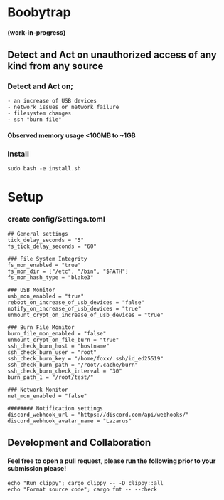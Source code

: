 # Boobytrap
#### (work-in-progress)
## Detect and Act on unauthorized access of any kind from any source

### Detect and Act on;
    - an increase of USB devices
    - network issues or network failure
    - filesystem changes
    - ssh "burn file"

#### Observed memory usage <100MB to ~1GB

### Install
```shell
sudo bash -e install.sh
```

# Setup
### create config/Settings.toml
```shell
## General settings
tick_delay_seconds = "5"
fs_tick_delay_seconds = "60"

### File System Integrity
fs_mon_enabled = "true"
fs_mon_dir = ["/etc", "/bin", "$PATH"]
fs_mon_hash_type = "blake3"

### USB Monitor
usb_mon_enabled = "true"
reboot_on_increase_of_usb_devices = "false"
notify_on_increase_of_usb_devices = "true"
unmount_crypt_on_increase_of_usb_devices = "true"

### Burn File Monitor
burn_file_mon_enabled = "false"
unmount_crypt_on_file_burn = "true"
ssh_check_burn_host = "hostname"
ssh_check_burn_user = "root"
ssh_check_burn_key = "/home/foxx/.ssh/id_ed25519"
ssh_check_burn_path = "/root/.cache/burn"
ssh_check_burn_check_interval = "30"
burn_path_1 = "/root/test/"

### Network Monitor
net_mon_enabled = "false"

######## Notification settings
discord_webhook_url = "https://discord.com/api/webhooks/"
discord_webhook_avatar_name = "Lazarus"
```

## Development and Collaboration
#### Feel free to open a pull request, please run the following prior to your submission please!
    echo "Run clippy"; cargo clippy -- -D clippy::all
    echo "Format source code"; cargo fmt -- --check
